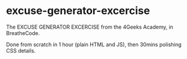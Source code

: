 # excuse-generator-excercise
The EXCUSE GENERATOR EXCERCISE from the 4Geeks Academy, in BreatheCode.

Done from scratch in 1 hour (plain HTML and JS), then 30mins polishing CSS details.


